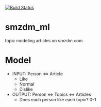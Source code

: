 [![Build Status](https://travis-ci.org/MelvinTo/smzdm_ml.svg?branch=master)](https://travis-ci.org/MelvinTo/smzdm_ml)

smzdm_ml
========

topic modeling articles on smzdm.com

Model
========
* INPUT: Person <=> Article
  * Like
  * Normal
  * Dislike
* OUTPUT: Person <=> Topics <=> Articles
  * Does each person like each topic? 0-1